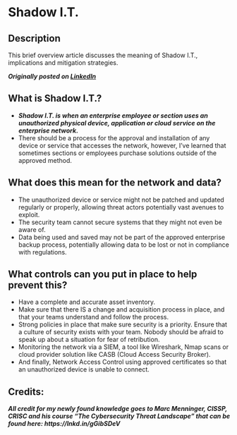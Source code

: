 <h1>Shadow I.T.</h1>


<h2>Description</h2>
This brief overview article discusses the meaning of Shadow I.T., implications and mitigation strategies.

<b><i>Originally posted on [LinkedIn](https://www.linkedin.com/feed/update/urn:li:activity:7112514377391505410/)</i></b>


<h2>What is Shadow I.T.?</h2>

- <b><i>Shadow I.T. is when an enterprise employee or section uses an unauthorized physical device, application or cloud service on the enterprise network. </i></b>
- There should be a process for the approval and installation of any device or service that accesses the network, however, I’ve learned that sometimes sections or employees purchase solutions outside of the approved method.

<h2>What does this mean for the network and data?</h2>

- The unauthorized device or service might not be patched and updated regularly or properly, allowing threat actors potentially vast avenues to exploit.
- The security team cannot secure systems that they might not even be aware of.
- Data being used and saved may not be part of the approved enterprise backup process, potentially allowing data to be lost or not in compliance with regulations. 

<h2>What controls can you put in place to help prevent this?</h2>

- Have a complete and accurate asset inventory.
- Make sure that there IS a change and acquisition process in place, and that your teams understand and follow the process.
- Strong policies in place that make sure security is a priority. Ensure that a culture of security exists with your team. Nobody should be afraid to speak up about a situation for fear of retribution. 
- Monitoring the network via a SIEM, a tool like Wireshark, Nmap scans or cloud provider solution like CASB (Cloud Access Security Broker).
- And finally, Network Access Control using approved certificates so that an unauthorized device is unable to connect. 

<h2>Credits:</h2>
<b><i>All credit for my newly found knowledge goes to Marc Menninger, CISSP, CRISC and his course “The Cybersecurity Threat Landscape” that can be found here: https://lnkd.in/gGibSDeV</i></b>

<!--
 ```diff
- text in red
+ text in green
! text in orange
# text in gray
@@ text in purple (and bold)@@
```
--!>
